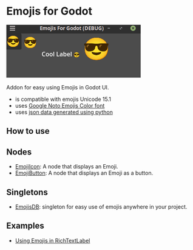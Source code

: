 # Emojis for Godot

![addon-in-action]

Addon for easy using Emojis in Godot UI.
- is compatible with emojis Unicode 15.1
- uses [Google Noto Emojis Color font][noto-emoji]
- uses [json data generated using python][emoji-json]

## How to use

## Nodes

- [EmojiIcon]: A node that displays an Emoji.
- [EmojiButton]: A node that displays an Emoji as a button.

## Singletons

- [EmojisDB]: singleton for easy use of emojis anywhere in your project.

## Examples

- [Using Emojis in RichTextLabel]

[Using Emojis in RichTextLabel]:LabelWithEmojis.md
[EmojisDB]:emojis.md
[EmojiIcon]:EmojiIcon.md
[EmojiButton]:EmojiButton.md
[addon-in-action]:assets/addon-in-action.png
[noto-emoji]:https://github.com/googlefonts/noto-emoji/tree/main/png
[emoji-json]:https://github.com/rakugoteam/Emojis-For-Godot/tree/godot-4/addons/emojis-for-godot/emojis/gen_json.py
